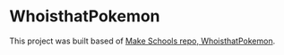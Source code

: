 # WhoisthatPokemon
This project was built based of [Make Schools repo, WhoisthatPokemon](https://github.com/Product-College-Labs/WhosthatPokemon).
